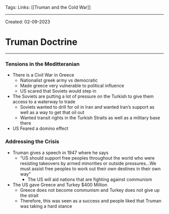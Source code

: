 Tags:
Links: [[Truman and the Cold War]]

---
Created: 02-09-2023
# Truman Doctrine
---
### Tensions in the Meditteranian
- There is a Civil War in Greece
	- Nationalist greek army vs democratic
	- Made greece very vulnerable to political influence
	- US scared that Soviets would step in
- The Soviets are putting a lot of pressure on the Turkish to give them access to a waterway to trade
	- Soviets wanted to drill for oil in Iran and wanted Iran’s support as well as a way to get that oil out
	- Wanted transit rights in the Turkish Straits as well as a military base there
- US Feared a domino effect

### Addressing the Crisis
- Truman gives a speech in 1947 where he says
	- “US should support free peoples throughout the world who were resisting takeovers by armed minorities or outside pressures…We must assist free peoples to work out their own destines in their own way”
		- The US will aid nations that are fighting against communism
- The US gave Greece and Turkey $400 Million
	- Greece does not become communism and Turkey does not give up the strait
	- Therefore, this was seen as a success and people liked that Truman was taking a hard stance